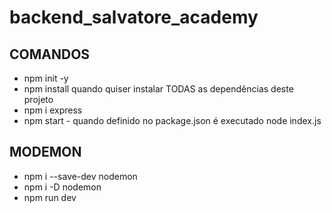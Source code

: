 # backend_salvatore_academy

## COMANDOS

- npm init -y
- npm install quando quiser instalar TODAS as dependências deste projeto
- npm i express
- npm start - quando definido no package.json é executado node index.js

## MODEMON

- npm i --save-dev nodemon
- npm i -D nodemon
- npm run dev
